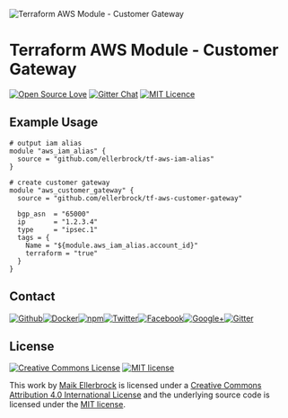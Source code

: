 ![Terraform AWS Module - Customer Gateway](https://github.frapsoft.com/top/open-source-v1.png)

# Terraform AWS Module - Customer Gateway

[![Open Source Love](https://badges.frapsoft.com/os/v1/open-source.svg)](https://github.com/ellerbrock/open-source-badges/) [![Gitter Chat](https://badges.gitter.im/frapsoft/frapsoft.svg)](https://gitter.im/frapsoft/frapsoft/) [![MIT Licence](https://badges.frapsoft.com/os/mit/mit.svg?v=103)](https://opensource.org/licenses/mit-license.php)

## Example Usage

```
# output iam alias
module "aws_iam_alias" {
  source = "github.com/ellerbrock/tf-aws-iam-alias"
}

# create customer gateway
module "aws_customer_gateway" {
  source = "github.com/ellerbrock/tf-aws-customer-gateway"

  bgp_asn  = "65000"
  ip       = "1.2.3.4"
  type     = "ipsec.1"
  tags = {
    Name = "${module.aws_iam_alias.account_id}"
    terraform = "true"
  }
}
```

## Contact

[![Github](https://github.frapsoft.com/social/github.png)](https://github.com/ellerbrock/)[![Docker](https://github.frapsoft.com/social/docker.png)](https://hub.docker.com/u/ellerbrock/)[![npm](https://github.frapsoft.com/social/npm.png)](https://www.npmjs.com/~ellerbrock)[![Twitter](https://github.frapsoft.com/social/twitter.png)](https://twitter.com/frapsoft/)[![Facebook](https://github.frapsoft.com/social/facebook.png)](https://www.facebook.com/frapsoft/)[![Google+](https://github.frapsoft.com/social/google-plus.png)](https://plus.google.com/116540931335841862774)[![Gitter](https://github.frapsoft.com/social/gitter.png)](https://gitter.im/frapsoft/frapsoft/)

## License 

<a rel="license" href="http://creativecommons.org/licenses/by/4.0/"><img alt="Creative Commons License" style="border-width:0" src="https://i.creativecommons.org/l/by/4.0/88x31.png" /></a> [![MIT license](https://badges.frapsoft.com/os/mit/mit-125x28.png?v=103)](https://opensource.org/licenses/mit-license.php)

This work by <a xmlns:cc="http://creativecommons.org/ns#" href="https://github.com/ellerbrock" property="cc:attributionName" rel="cc:attributionURL">Maik Ellerbrock</a> is licensed under a <a rel="license" href="https://creativecommons.org/licenses/by/4.0/">Creative Commons Attribution 4.0 International License</a> and the underlying source code is licensed under the <a rel="license" href="https://opensource.org/licenses/mit-license.php">MIT license</a>.
